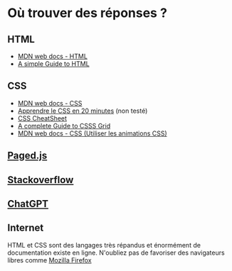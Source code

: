 # Où trouver des réponses ? 

## HTML
* [MDN web docs - HTML](https://developer.mozilla.org/fr/docs/Web/HTML)
* [A simple Guide to HTML](https://www.simplehtmlguide.com/cheatsheet.php)

## CSS
* [MDN web docs - CSS](https://developer.mozilla.org/fr/docs/Web/CSS)
* [Apprendre le CSS en 20 minutes](https://www.youtube.com/watch?v=1PnVor36_40) (non testé)
* [CSS CheatSheet](https://htmlcheatsheet.com/css/)
* [A complete Guide to CSSS Grid](https://css-tricks.com/snippets/css/complete-guide-grid/)
* [MDN web docs - CSS (Utiliser les animations CSS)](https://developer.mozilla.org/fr/docs/Web/CSS/CSS_Animations/Using_CSS_animations)

## [Paged.js](https://pagedjs.org/documentation/)

## [Stackoverflow](https://stackoverflow.com/)

## [ChatGPT](https://chat.openai.com/)

## Internet
HTML et CSS sont des langages très répandus et énormément de documentation existe en ligne. 
N'oubliez pas de favoriser des navigateurs libres comme [Mozilla Firefox](https://www.mozilla.org/)



